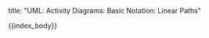 <frontmatter>
title: "UML: Activity Diagrams: Basic Notation: Linear Paths"
</frontmatter>

{{index_body}}
